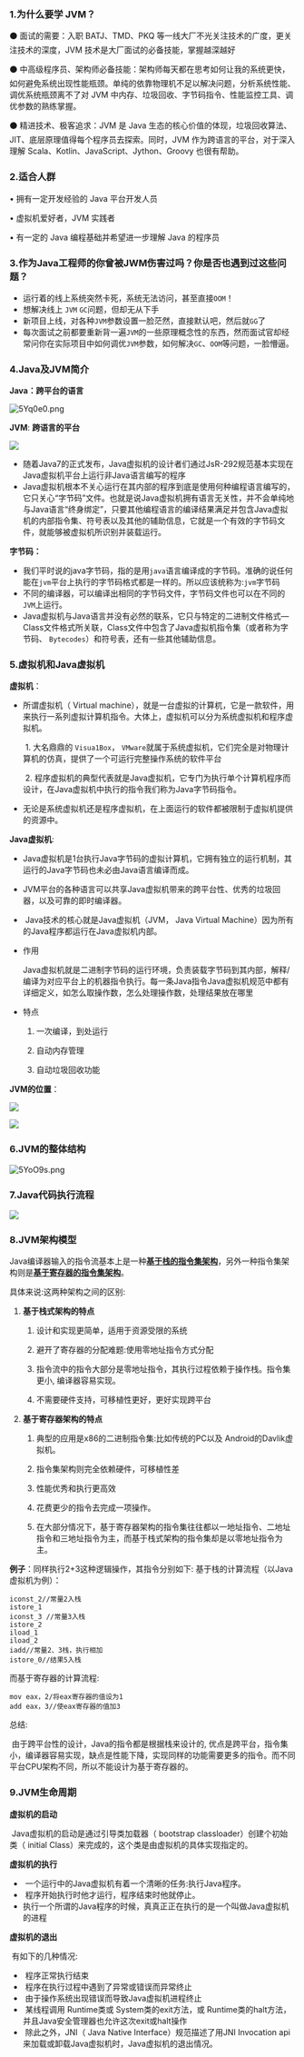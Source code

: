 

### **1.为什么要学 JVM？** 

⚫ 面试的需要：入职 BATJ、TMD、PKQ 等一线大厂不光关注技术的广度，更关注技术的深度，JVM 技术是大厂面试的必备技能，掌握越深越好

⚫ 中高级程序员、架构师必备技能：架构师每天都在思考如何让我的系统更快，如何避免系统出现性能瓶颈。单纯的依靠物理机不足以解决问题，分析系统性能、调优系统瓶颈离不了对 JVM 中内存、垃圾回收、字节码指令、性能监控工具、调优参数的熟练掌握。

⚫ 精进技术、极客追求：JVM 是 Java 生态的核心价值的体现，垃圾回收算法、JIT、底层原理值得每个程序员去探索。同时，JVM 作为跨语言的平台，对于深入理解 Scala、Kotlin、JavaScript、Jython、Groovy 也很有帮助。

### **2.适合人群** 

• 拥有一定开发经验的 Java 平台开发人员

• 虚拟机爱好者，JVM 实践者

• 有一定的 Java 编程基础并希望进一步理解 Java 的程序员

### **3.作为Java工程师的你曾被JWM伤害过吗？你是否也遇到过这些问题？**

- 运行着的线上系统突然卡死，系统无法访问，甚至直接`OOM`！
- 想解决线上 `JVM` `GC`问题，但却无从下手
- 新项目上线，对各种`JVM`参数设置一脸茫然，直接默认吧，然后就`GG`了
- 每次面试之前都要重新背一遍`JVM`的一些原理概念性的东西，然而面试官却经常问你在实际项目中如何调优`JVM`参数，如何解决`GC`、`OOM`等问题，一脸懵逼。

### 4.Java及JVM简介

**Java：跨平台的语言**

![5Yq0e0.png](https://z3.ax1x.com/2021/10/17/5Yq0e0.png)

**JVM**: **跨语言的平台**

![](https://z3.ax1x.com/2021/10/17/5Yqqld.png)

- 随着Java7的正式发布，Java虚拟机的设计者们通过JsR-292规范基本实现在Java虚拟机平台上运行非Java语言编写的程序
- Java虚拟机根本不关心运行在其内部的程序到底是使用何种编程语言编写的，它只关心“字节码”文件。也就是说Java虚拟机拥有语言无关性，并不会单纯地与Java语言“终身绑定”，只要其他编程语言的编译结果满足并包含Java虚拟机的内部指令集、符号表以及其他的辅助信息，它就是一个有效的字节码文件，就能够被虚拟机所识别并装载运行。

**字节码：**

- ​	我们平时说的java字节码，指的是用`java`语言编译成的字节码。准确的说任何能在`jvm`平台上执行的字节码格式都是一样的。所以应该统称为:`jvm`字节码
- ​	不同的编译器，可以编译出相同的字节码文件，字节码文件也可以在不同的`JVM`上运行。
- ​	Java虚拟机与Java语言并没有必然的联系，它只与特定的二进制文件格式—Class文件格式所关联，Class文件中包含了Java虚拟机指令集（或者称为字节码、 `Bytecodes`）和符号表，还有一些其他辅助信息。

### 5.虚拟机和Java虚拟机

**虚拟机**：

- 所谓虚拟机（ Virtual machine），就是一台虚拟的计算杌，它是一款软件，用来执行一系列虚拟计算机指令。大体上，虚拟机可以分为系统虚拟机和程序虚拟机。

  ​	1. 大名鼎鼎的 `Visua1Box`， `VMware`就属于系统虚拟机，它们完全是对物理计算机的仿真，提供了一个可运行完整操作系统的软件平台

  ​	2. 程序虚拟机的典型代表就是Java虚拟机，它专门为执行单个计算机程序而设计，在Java虚拟机中执行的指令我们称为Java字节码指令。

- 无论是系统虚拟机还是程序虚拟机，在上面运行的软件都被限制于虚拟机提供的资源中。

**Java虚拟机**:

- ​	Java虚拟机是1台执行Java字节码的虚拟计算机，它拥有独立的运行机制，其运行的Java字节码也未必由Java语言编译而成。

- ​	JVM平台的各种语言可以共享Java虚拟机带来的跨平台性、优秀的垃圾回器，以及可靠的即时编译器。

- ​	Java技术的核心就是Java虚拟机（JVM， Java Virtual Machine）因为所有的Java程序都运行在Java虚拟机内部。

- 作用

  Java虚拟机就是二进制字节码的运行环境，负责装载字节码到其内部，解释/编译为对应平台上的机器指令执行。每一条Java指令Java虚拟机规范中都有详细定义，如怎么取操作数，怎么处理操作数，处理结果放在哪里

- 特点

  1. 一次编译，到处运行

  2. 自动内存管理

  3. 自动垃圾回收功能

**JVM的位置**：

![](https://z3.ax1x.com/2021/10/17/5YOLZt.png)

![](https://z3.ax1x.com/2021/10/17/5YXPLn.png)

### 6.JVM的整体结构

![5YoO9s.png](https://z3.ax1x.com/2021/10/17/5YoO9s.png)

### 7.Java代码执行流程

![](https://z3.ax1x.com/2021/10/17/5YvSDs.png)

### 8.JVM架构模型

​	Java编译器输入的指令流基本上是一种<u>**基于栈的指令集架构**</u>，另外一种指令集架构则是<u>**基于寄存器的指令集架构**</u>。

具体来说:这两种架构之间的区别:

1. **基于栈式架构的特点**

   1. 设计和实现更简单，适用于资源受限的系统

   2. 避开了寄存器的分配难题:使用零地址指令方式分配

   3. 指令流中的指令大部分是零地址指令，其执行过程依赖于操作栈。指令集更小, 编译器容易实现。

   4. 不需要硬件支持，可移植性更好，更好实现跨平台

2. **基于寄存器架构的特点**

   1. 典型的应用是x86的二进制指令集:比如传统的PC以及 Android的Davlik虚拟机。

   2. 指令集架构则完全依赖硬件，可移植性差

   3. 性能优秀和执行更高效

   4. 花费更少的指令去完成一项操作。

   5. 在大部分情况下，基于寄存器架构的指令集往往都以一地址指令、二地址指令和三地址指令为主，而基于栈式架构的指令集却是以零地址指令为主。

**例子**：同样执行2+3这种逻辑操作，其指令分别如下:
基于栈的计算流程（以Java虚拟机为例）：

```shell
iconst_2//常量2入栈
istore_1
iconst_3 //常量3入栈
istore_2
iload_1
iload_2
iadd//常量2、3栈，执行相加
istore_0//结果5入栈
```

而基于寄存器的计算流程:

```
mov eax，2/将eax寄存器的值设为1
add eax，3//使eax寄存器的值加3
```

总结:

​	由于跨平台性的设计，Java的指令都是根据栈来设计的, 优点是跨平台，指令集小，编译器容易实现，缺点是性能下降，实现同样的功能需要更多的指令。而不同平台CPU架构不同，所以不能设计为基于寄存器的。



### 9.JVM生命周期

**虚拟机的启动**

​	Java虚拟机的启动是通过引导类加载器（ bootstrap classloader）创建个初始类（ initial Class）来完成的，这个类是由虚拟机的具体实现指定的。

**虚拟机的执行**

- ​	一个运行中的Java虚拟机有着一个清晰的任务:执行Java程序。
- ​	程序开始执行时他才运行，程序结束时他就停止。
- ​	执行一个所谓的Java程序的时候，真真正正在执行的是一个叫做Java虚拟机的进程

**虚拟机的退出**

​	有如下的几种情况:

- ​		程序正常执行结束
- ​		程序在执行过程中遇到了异常或错误而异常终止
- ​		由于操作系统出现错误而导致Java虚拟机进程终止
- ​		某线程调用 Runtime类或 System类的exit方法，或 Runtime类的halt方法，并且Java安全管理器也允许这次exit或halt操作
- ​		除此之外，JNI（ Java Native Interface）规范描述了用JNI Invocation api来加载或卸载Java虚拟机时，Java虚拟机的退出情况。

